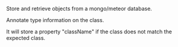 Store and retrieve objects from a mongo/meteor database.

Annotate type information on the class.

 It will store a property "className" if the class does not match the expected class.